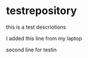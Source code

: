 # testrepository
this is a test descriotions

I added this line from my laptop

second line for testin